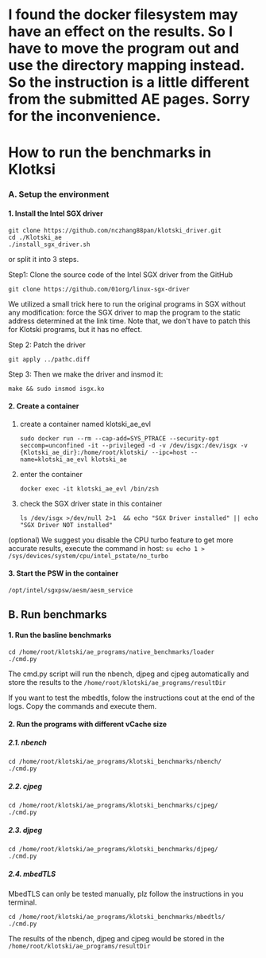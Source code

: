# I found the docker filesystem may have an effect on the results. So I have to move the program out and use the directory mapping instead. So the instruction is a little different from the submitted AE pages. Sorry for the inconvenience.
# How to run the benchmarks in Klotksi
### A. Setup the environment
#### 1. Install the Intel SGX driver
```
git clone https://github.com/nczhang88pan/klotski_driver.git
cd ./Klotski_ae
./install_sgx_driver.sh
```

or split it into 3 steps.

Step1: Clone the source code of the Intel SGX driver from the GitHub
```
git clone https://github.com/01org/linux-sgx-driver
```
We utilized a small trick here to run the original programs in SGX without any modification: force the SGX driver to map the program to the static address determined at the link time. Note that, we don't have to patch this for Klotski programs, but it has no effect.

Step 2: Patch the driver
```
git apply ../pathc.diff
```
Step 3: Then we make the driver and insmod it:
```
make && sudo insmod isgx.ko
```

#### 2. Create a container
1. create a container named klotski_ae_evl
	```
	sudo docker run --rm --cap-add=SYS_PTRACE --security-opt seccomp=unconfined -it --privileged -d -v /dev/isgx:/dev/isgx -v {Klotski_ae_dir}:/home/root/klotski/ --ipc=host --name=klotski_ae_evl klotski_ae
	```
2. enter the container
	```
    docker exec -it klotski_ae_evl /bin/zsh
    ```
3. check the SGX driver state in this container
	```
    ls /dev/isgx >/dev/null 2>1  && echo "SGX Driver installed" || echo "SGX Driver NOT installed"
    ```

(optional) We suggest you disable the CPU turbo feature to get more accurate results, execute the command in host:
	```
    su
    echo 1 > /sys/devices/system/cpu/intel_pstate/no_turbo
    ```

#### 3. Start the PSW in the container
```
/opt/intel/sgxpsw/aesm/aesm_service
```
	
## B.  Run benchmarks
#### 1. Run the basline benchmarks
```
cd /home/root/klotski/ae_programs/native_benchmarks/loader
./cmd.py
```
The cmd.py script will run the nbench, djpeg and cjpeg automatically and store the results to the `/home/root/klotski/ae_programs/resultDir`

If you want to test the mbedtls, folow the instructions cout at the end of the logs. Copy the commands and execute them.

#### 2. Run the programs with different vCache size
##### 2.1. nbench
```
cd /home/root/klotski/ae_programs/klotski_benchmarks/nbench/
./cmd.py
```

##### 2.2. cjpeg
```
cd /home/root/klotski/ae_programs/klotski_benchmarks/cjpeg/
./cmd.py
```

##### 2.3. djpeg
```
cd /home/root/klotski/ae_programs/klotski_benchmarks/djpeg/
./cmd.py
```

##### 2.4. mbedTLS
MbedTLS can only be tested manually, plz follow the instructions in you terminal.
```
cd /home/root/klotski/ae_programs/klotski_benchmarks/mbedtls/
./cmd.py
```

The results of the nbench, djpeg and cjpeg would be stored in the `/home/root/klotski/ae_programs/resultDir`
